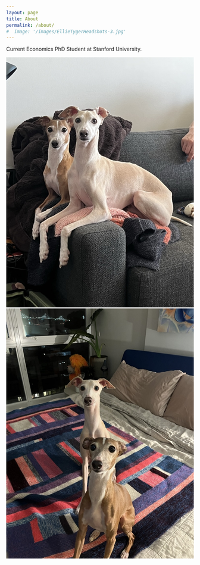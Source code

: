 ```yaml
---
layout: page
title: About
permalink: /about/
#  image: '/images/EllieTygerHeadshots-3.jpg'
---
```


Current Economics PhD Student at Stanford University. 

<div class="gallery-box">
  <div class="gallery">
    <img src="/images/dogs1.jpeg" loading="lazy">
    <img src="/images/dogs2.jpeg" loading="lazy">
  </div>
</div>
